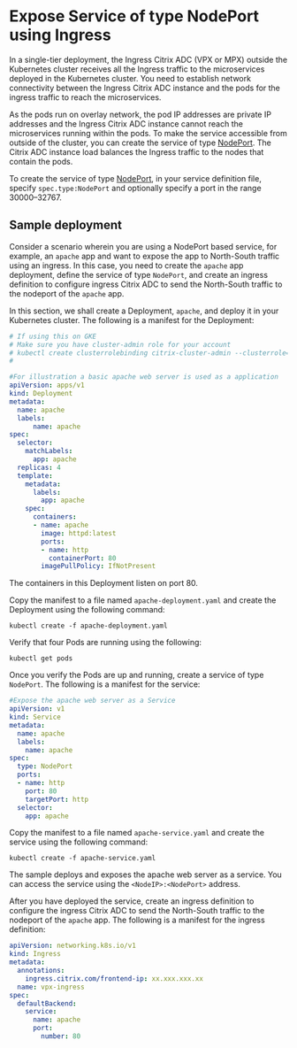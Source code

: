 # Expose Service of type NodePort using Ingress

In a single-tier deployment, the Ingress Citrix ADC (VPX or MPX) outside the Kubernetes cluster receives all the Ingress traffic to the microservices deployed in the Kubernetes cluster. You need to establish network connectivity between the Ingress Citrix ADC instance and the pods for the ingress traffic to reach the microservices.

As the pods run on overlay network, the pod IP addresses are private IP addresses and the Ingress Citrix ADC instance cannot reach the microservices running within the pods. To make the service accessible from outside of the cluster, you can create the service of type [NodePort](https://kubernetes.io/docs/concepts/services-networking/service/#nodeport). The Citrix ADC instance load balances the Ingress traffic to the nodes that contain the pods.

To create the service of type [NodePort](https://kubernetes.io/docs/concepts/services-networking/service/#nodeport), in your service definition file, specify `spec.type:NodePort` and optionally specify a port in the range 30000–32767.

## Sample deployment

Consider a scenario wherein you are using a NodePort based service, for example, an `apache` app and want to expose the app to North-South traffic using an ingress. In this case, you need to create the `apache` app deployment, define the service of type `NodePort`, and create an ingress definition to configure ingress Citrix ADC to send the North-South traffic to the nodeport of the `apache` app.

In this section, we shall create a Deployment, `apache`, and deploy it in your Kubernetes cluster. The following is a manifest for the Deployment:

```yaml
# If using this on GKE
# Make sure you have cluster-admin role for your account
# kubectl create clusterrolebinding citrix-cluster-admin --clusterrole=cluster-admin --user=<username of your google account>
#

#For illustration a basic apache web server is used as a application
apiVersion: apps/v1
kind: Deployment
metadata:
  name: apache
  labels:
      name: apache
spec:
  selector:
    matchLabels:
      app: apache
  replicas: 4
  template:
    metadata:
      labels:
        app: apache
    spec:
      containers:
      - name: apache
        image: httpd:latest
        ports:
        - name: http 
          containerPort: 80
        imagePullPolicy: IfNotPresent
```

The containers in this Deployment listen on port 80.

Copy the manifest to a file named `apache-deployment.yaml` and create the Deployment using the following command:

    kubectl create -f apache-deployment.yaml

Verify that four Pods are running using the following:

    kubectl get pods

Once you verify the Pods are up and running, create a service of type `NodePort`. The following is a manifest for the service:

```yml
#Expose the apache web server as a Service
apiVersion: v1
kind: Service
metadata:
  name: apache
  labels:
    name: apache
spec:
  type: NodePort
  ports:
  - name: http
    port: 80
    targetPort: http
  selector:
    app: apache
```

Copy the manifest to a file named `apache-service.yaml` and create the service using the following command:

    kubectl create -f apache-service.yaml

The sample deploys and exposes the apache web server as a service. You can access the service using the `<NodeIP>:<NodePort>` address.

After you have deployed the service, create an ingress definition to configure the ingress Citrix ADC to send the North-South traffic to the nodeport of the `apache` app. The following is a manifest for the ingress definition:

```yml
apiVersion: networking.k8s.io/v1
kind: Ingress
metadata:
  annotations:
    ingress.citrix.com/frontend-ip: xx.xxx.xxx.xx
  name: vpx-ingress
spec:
  defaultBackend:
    service:
      name: apache
      port:
        number: 80
```
